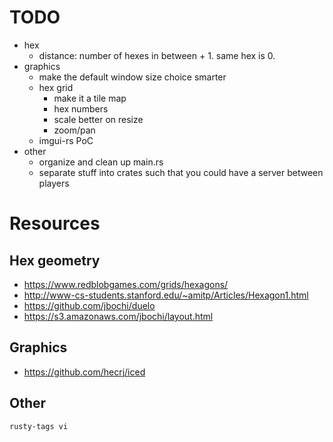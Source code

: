 # TODO

- hex
  - distance: number of hexes in between + 1. same hex is 0.
- graphics
  - make the default window size choice smarter
  - hex grid
    - make it a tile map
    - hex numbers
    - scale better on resize
    - zoom/pan
  - imgui-rs PoC
- other
  - organize and clean up main.rs
  - separate stuff into crates such that you could have a server between players

# Resources

## Hex geometry

- https://www.redblobgames.com/grids/hexagons/
- http://www-cs-students.stanford.edu/~amitp/Articles/Hexagon1.html
- https://github.com/jbochi/duelo
- https://s3.amazonaws.com/jbochi/layout.html

## Graphics

- https://github.com/hecrj/iced

## Other

`rusty-tags vi`
